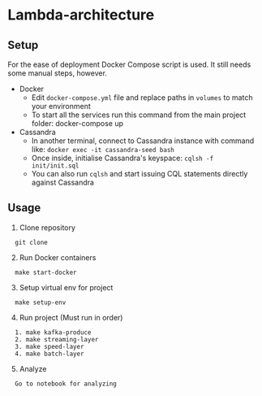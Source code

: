 # Lambda-architecture

## Setup
For the ease of deployment Docker Compose script is used. It still needs some manual steps, however.

* Docker
  * Edit `docker-compose.yml` file and replace paths in `volumes` to match your environment
  * To start all the services run this command from the main project folder: docker-compose up
* Cassandra  
  * In another terminal, connect to Cassandra instance with command like: `docker exec -it cassandra-seed bash`
  * Once inside, initialise Cassandra's keyspace: `cqlsh -f init/init.sql`
  * You can also run `cqlsh` and start issuing CQL statements directly against Cassandra

## Usage

1. Clone repository

```
  git clone 
```

2. Run Docker containers

```
  make start-docker
```

3. Setup virtual env for project

```
  make setup-env
```

4. Run project (Must run in order)

```
  1. make kafka-produce
  2. make streaming-layer
  3. make speed-layer
  4. make batch-layer
```
5. Analyze

```
  Go to notebook for analyzing
```
